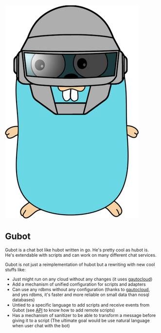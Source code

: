 ![Gubot](/static/gubot.png)
# Gubot

Gubot is a chat bot like hubot written in go. He's pretty cool as hubot is. He's extendable with scripts and can work on many different chat services.

Gubot is not just a reimplementation of hubot but a rewriting with new cool stuffs like:
- Just might run on any cloud without any changes (it uses [gautocloud](https://github.com/cloudfoundry-community/gautocloud))
- Add a mechanism of unified configuration for scripts and adapters
- Can use any rdbms without any configuration (thanks to [gautocloud](https://github.com/cloudfoundry-community/gautocloud), and yes rdbms, it's faster and more reliable on small data than nosql databases)
- Untied to a specific language to add scripts and receive events from Gubot (see [API](#api) to know how to add remote scripts)
- Has a mechanism of sanitizer to be able to transform a message before giving it to a script (The ultimate goal would be use natural language when user chat with the bot)
